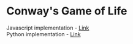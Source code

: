 # Conway's Game of Life

Javascript implementation - [Link](javascript/README.md) <br>
Python implementation - [Link](python/README.md)